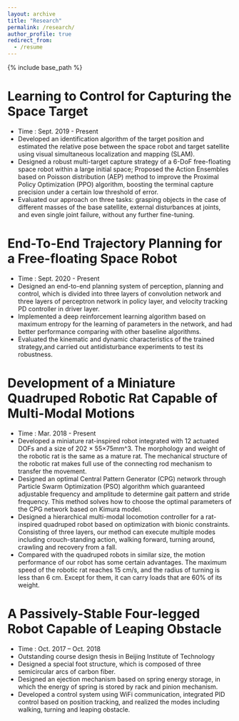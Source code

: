 ```yaml
---
layout: archive
title: "Research"
permalink: /research/
author_profile: true
redirect_from:
  - /resume
---
```


{% include base_path %}

Learning to Control for Capturing the Space Target 
======
* Time : Sept. 2019 - Present
* Developed an identification algorithm of the target position and estimated the relative pose between the space robot and target satellite using visual simultaneous localization and mapping (SLAM).
* Designed a robust multi-target capture strategy of a 6-DoF free-floating space robot within a large initial space; Proposed the Action Ensembles based on Poisson distribution (AEP) method to improve the Proximal Policy Optimization (PPO) algorithm, boosting the terminal capture precision under a certain low threshold of error.
* Evaluated our approach on three tasks: grasping objects in the case of different masses of the base satellite, external disturbances at joints, and even single joint failure, without any further fine-tuning.

End-To-End Trajectory Planning for a Free-floating Space Robot 
======
* Time : Sept. 2020 - Present
* Designed an end-to-end planning system of perception, planning and control, which is divided into three layers of convolution network and three layers of perceptron network in policy layer, and velocity tracking PD controller in driver layer.
* Implemented a deep reinforcement learning algorithm based on maximum entropy for the learning of parameters in the network, and had better performance comparing with other baseline algorithms.
* Evaluated the kinematic and dynamic characteristics of the trained strategy,and carried out antidisturbance experiments to test its robustness.

Development of a Miniature Quadruped Robotic Rat Capable of Multi-Modal Motions
======
* Time : Mar. 2018 - Present
* Developed a miniature rat-inspired robot integrated with 12 actuated DOFs and a size of 202 × 55×75mm^3. The morphology and weight of the robotic rat is the same as a mature rat. The mechanical structure of the robotic rat makes full use of the connecting rod mechanism to transfer the movement. 
* Designed an optimal Central Pattern Generator (CPG) network through Particle Swarm Optimization (PSO) algorithm which guaranteed adjustable frequency and amplitude to determine gait pattern and stride frequency. This method solves how to choose the optimal parameters of the CPG network based on Kimura model.
* Designed a hierarchical multi-modal locomotion controller for a rat-inspired quadruped robot based on optimization with bionic constraints. Consisting of three layers, our method can execute multiple modes including crouch-standing action, walking forward, turning around, crawling and recovery from a fall.
* Compared with the quadruped robots in similar size, the motion performance of our robot has some certain advantages. The maximum speed of the robotic rat reaches 15 cm/s, and the radius of turning is less than 6 cm. Except for them, it can carry loads that are 60% of its weight. 

A Passively-Stable Four-legged Robot Capable of Leaping Obstacle 
======
* Time : Oct. 2017 – Oct. 2018
* Outstanding course design thesis in Beijing Institute of Technology  
* Designed a special foot structure, which is composed of three semicircular arcs of carbon fiber. 
* Designed an ejection mechanism based on spring energy storage, in which the energy of spring is stored by rack and pinion mechanism.
* Developed a control system using WiFi communication, integrated PID control based on position tracking, and realized the modes including walking, turning and leaping obstacle.
